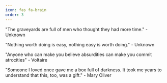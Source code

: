```yaml
---
icon: fas fa-brain
order: 3
---
```


"The graveyards are full of men who thought they had more time." - Unknown

"Nothing worth doing is easy, nothing easy is worth doing." - Unknown

"Anyone who can make you believe absurdities can make you commit atrocities" - Voltaire

"Someone I loved once gave me a box full of darkness. It took me years to understand that this, too, was a gift." - Mary Oliver
